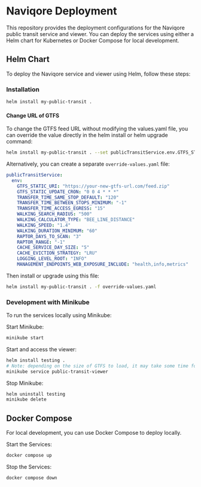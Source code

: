 # Naviqore Deployment

This repository provides the deployment configurations for the Naviqore public transit service and viewer. You can
deploy the services using either a Helm chart for Kubernetes or Docker Compose for local development.

## Helm Chart

To deploy the Naviqore service and viewer using Helm, follow these steps:

### Installation

```bash
helm install my-public-transit .
```

#### Change URL of GTFS

To change the GTFS feed URL without modifying the values.yaml file, you can override the value directly in the helm
install or helm upgrade command:

```bash
helm install my-public-transit . --set publicTransitService.env.GTFS_STATIC_URI=https://your-new-gtfs-url.com/feed.zip
```

Alternatively, you can create a separate `override-values.yaml` file:

```yaml
publicTransitService:
  env:
    GTFS_STATIC_URI: "https://your-new-gtfs-url.com/feed.zip"
    GTFS_STATIC_UPDATE_CRON: "0 0 4 * * *"
    TRANSFER_TIME_SAME_STOP_DEFAULT: "120"
    TRANSFER_TIME_BETWEEN_STOPS_MINIMUM: "-1"
    TRANSFER_TIME_ACCESS_EGRESS: "15"
    WALKING_SEARCH_RADIUS: "500"
    WALKING_CALCULATOR_TYPE: "BEE_LINE_DISTANCE"
    WALKING_SPEED: "1.4"
    WALKING_DURATION_MINIMUM: "60"
    RAPTOR_DAYS_TO_SCAN: "3"
    RAPTOR_RANGE: "-1"
    CACHE_SERVICE_DAY_SIZE: "5"
    CACHE_EVICTION_STRATEGY: "LRU"
    LOGGING_LEVEL_ROOT: "INFO"
    MANAGEMENT_ENDPOINTS_WEB_EXPOSURE_INCLUDE: "health,info,metrics"
```

Then install or upgrade using this file:

```bash
helm install my-public-transit . -f override-values.yaml
```

### Development with Minikube

To run the services locally using Minikube:

Start Minikube:

```bash
minikube start
```

Start and access the viewer:

```bash
helm install testing .
# Note: depending on the size of GTFS to load, it may take some time for the viewer to be availbale
minikube service public-transit-viewer
```

Stop Minikube:

```bash
helm uninstall testing
minikube delete
```

## Docker Compose

For local development, you can use Docker Compose to deploy locally.

Start the Services:

```bash
docker compose up
```

Stop the Services:

```bash
docker compose down
```